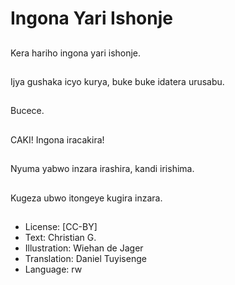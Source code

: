 # Ingona Yari Ishonje

##
Kera hariho ingona yari ishonje.

##
Ijya gushaka icyo kurya, buke buke idatera urusabu.

##
Bucece.

##
CAKI! Ingona iracakira!

##
Nyuma yabwo inzara irashira, kandi irishima.

##
Kugeza ubwo itongeye kugira inzara.

##
* License: [CC-BY]
* Text: Christian G.
* Illustration: Wiehan de Jager
* Translation: Daniel Tuyisenge
* Language: rw
